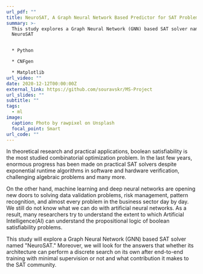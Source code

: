 ```yaml
---
url_pdf: ""
title: NeuroSAT, A Graph Neural Network Based Predictor for SAT Problem
summary: >-
  This study explores a Graph Neural Network (GNN) based SAT solver named
  NeuroSAT


  * Python

  * CNFgen

  * Matplotlib
url_video: ""
date: 2020-12-12T00:00:00Z
external_link: https://github.com/souravskr/MS-Project
url_slides: ""
subtitle: ""
tags:
  - ml
image:
  caption: Photo by rawpixel on Unsplash
  focal_point: Smart
url_code: ""
---
```

In theoretical research and practical applications, boolean satisfiability is the most studied combinatorial optimization problem. In the last few years, enormous progress has been made on practical SAT solvers despite exponential runtime algorithms in software and hardware verification, challenging algebraic problems and many more. 

On the other hand, machine learning and deep neural networks are opening new doors to solving data validation problems, risk management, pattern recognition, and almost every problem in the business sector day by day. We still do not know what we can do with artificial neural networks. As a result, many researchers try to understand the extent to which Artificial Intelligence(AI) can understand the propositional logic of boolean satisfiability problems. 

This study will explore a Graph Neural Network (GNN) based SAT solver named "NeuroSAT." Moreover, we will look for the answers that whether its architecture can perform a discrete search on its own after end-to-end training with minimal supervision or not and what contribution it makes to the SAT community.
